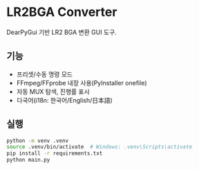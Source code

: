 # LR2BGA Converter

DearPyGui 기반 LR2 BGA 변환 GUI 도구.

## 기능
- 프리셋/수동 명령 모드
- FFmpeg/FFprobe 내장 사용(PyInstaller onefile)
- 자동 MUX 탐색, 진행률 표시
- 다국어(i18n: 한국어/English/日本語)

## 실행
```bash
python -m venv .venv
source .venv/bin/activate  # Windows: .venv\Scripts\activate
pip install -r requirements.txt
python main.py
